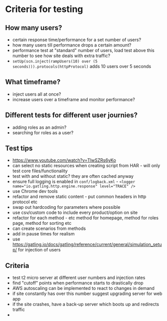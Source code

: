 # Criteria for testing

## How many users?
- certain response time/performance for a set number of users?
- how many users till performance drops a certain amount?
- performance test at "standard" number of users, load test above this number to see how site deals with extra traffic?
- `setUp(scn.inject(rampUsers(10) over (5 seconds))).protocols(httpProtocol)` adds 10 users over 5 seconds

## What timeframe? 
- inject users all at once?
- increase users over a timeframe and monitor performance?

## Different tests for different user journies?
- adding roles as an admin?
- searching for roles as a user?

## Test tips
- https://www.youtube.com/watch?v=TlwSZRs6yKo
- can select no static resources when creating script from HAR - will only test core files/functionality
- test with and without static? they are often cached anyway
- ensure full logging is enabled in `conf/logback.xml` - `<logger name="io.gatling.http.engine.response" level="TRACE" />`
- use Chrome dev tools
- refactor and remove static content - put common headers in http protocol etc
- swap out hardcoding for parameters where possible
- use csv/custom code to include every product/option on site
- refactor for each method - etc method for homepage, method for roles page, method for sorting etc
- can create scenarios from methods
- add in pause times for realism
- use https://gatling.io/docs/gatling/reference/current/general/simulation_setup/ for injection of users

## Criteria
- test t2 micro server at different user numbers and injection rates
- find "cutoff" points when performance starts to drastically drop
- AWS autoscaling can be implemented to react to changes in demand
- if site constantly has over this number suggest upgrading server for web app
- if the site crashes, have a back-up server which boots up and redirects traffic
- 